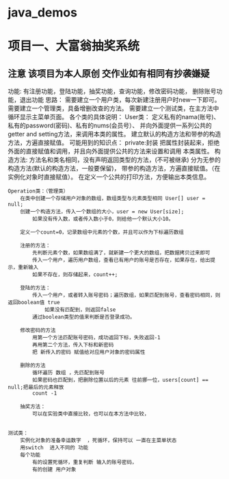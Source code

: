 # java_demos
# 项目一、大富翁抽奖系统
## 注意 该项目为本人原创 交作业如有相同有抄袭嫌疑
功能: 有注册功能，登陆功能，抽奖功能，查询功能，修改密码功能，
	  删除账号功能，退出功能
思路： 
	需要建立一个用户类，每次新建注册用户时new一下即可。
	需要建立一个管理类，具备增删改查的方法。
	需要建立一个测试类，在主方法中循环显示主菜单页面。
各个类的具体说明：
	User类：
		定义私有的nama(账号)、私有的password(密码)、私有的nums(会员号）、
		并向外面提供一系列公共的getter and setting方法，来调用本类的属性。
		建立默认的构造方法和带参的构造方法，方遍直接赋值。
		可能用到的知识点：
			private:封装
				把属性封装起来，拒绝外面的直接赋值和调用，并且向外面提供公共的方法来设置和调用 本类属性。
			构造方法:
				方法名和类名相同，没有声明返回类型的方法，(不可被继承)
				分为无参的构造方法(默认的构造方法，一般要保留)，
				带参的构造方法，方遍直接赋值。（在实例化对象时直接赋值）。
			在定义一个公共的打印方法，方便输出本类信息。
	
	Operation类：（管理类）
		在类中创建一个存储用户对象的数组，数组类型与元素类型相同 User[] user = null;
		创建一个构造方法，传入一个数组的大小，user = new User[size];
			如果没有传入数，或者传入数小于0，则给他一个默认大小10。
		
		定义一个count=0，记录数组中元素的个数，并且可以作为下标遍历数组
		
		注册的方法：
			先判断元素个数，如果数组满了，就新建一个更大的数组，把数据拷贝过来即可
			传入一个用户，遍历用户数组，查看已有用户的账号是否存在，如果存在，给出提示，重新输入
			如果不存在，则存储起来，count++;
		
		登陆的方法：
			传入一个用户，或者转入账号密码；遍历数组，如果匹配到账号，查看密码相同，则返回boolean值 true
				如果没有匹配到，则返回false
            通过boolean类型的值来判断是否登录成功。				
					
		修改密码的方法
			用第一个方法匹配账号密码，成功返回下标，失败返回-1
			再用第二个方法，传入下标和新密码       
			把 新传入的密码 赋值给对应用户对象的密码属性 
		
		删除的方法
		    循环遍历 数组 ，先匹配到账号
		    如果密码也匹配到，把删除位置以后的元素 往前挪一位，users[count] == null;把最后的元素释放
		    count -1

		抽奖方法：
			可以在实验类中直接比较，也可以在本方法中比较，

			
	测试类：
		实例化对象的准备幸运数字  ，死循环，保持可以 一直在主菜单状态
  		用switch  进入不同的 功能
		每个功能 
			有的设置死循环，重复判断 输入的账号密码，
			有的创建 用户对象
